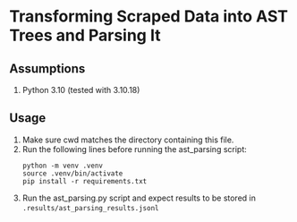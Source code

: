 # Transforming Scraped Data into AST Trees and Parsing It

## Assumptions

1. Python 3.10 (tested with 3.10.18)

## Usage

1. Make sure cwd matches the directory containing this file.
2. Run the following lines before running the ast_parsing script:
   ```
   python -m venv .venv
   source .venv/bin/activate
   pip install -r requirements.txt
   ```
3. Run the ast_parsing.py script and expect results to be stored in `.results/ast_parsing_results.jsonl`
